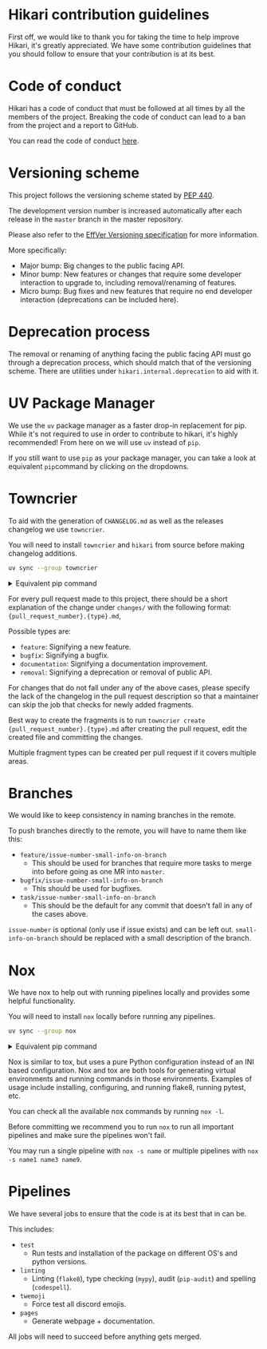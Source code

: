 # Hikari contribution guidelines

First off, we would like to thank you for taking the time to help improve Hikari, it's greatly appreciated. We have
some contribution guidelines that you should follow to ensure that your contribution is at its best.

# Code of conduct

Hikari has a code of conduct that must be followed at all times by all the members of the project. Breaking the code
of conduct can lead to a ban from the project and a report to GitHub.

You can read the code of conduct [here](https://github.com/hikari-py/hikari/blob/master/CODE_OF_CONDUCT.md).

# Versioning scheme

This project follows the versioning scheme stated by [PEP 440](https://www.python.org/dev/peps/pep-0440/).

The development version number is increased automatically after each release in the `master` branch in the master
repository.

Please also refer to the [EffVer Versioning specification](https://jacobtomlinson.dev/effver/) for more information.

More specifically:

- Major bump: Big changes to the public facing API.
- Minor bump: New features or changes that require some developer interaction to upgrade to, including
  removal/renaming of features.
- Micro bump: Bug fixes and new features that require no end developer interaction (deprecations can be included here).

# Deprecation process

The removal or renaming of anything facing the public facing API must go through a deprecation process, which should
match that of the versioning scheme. There are utilities under `hikari.internal.deprecation` to aid with it.

# UV Package Manager

We use the `uv` package manager as a faster drop-in replacement for pip. While it's not required to use in order to
contribute to hikari, it's highly recommended! From here on we will use `uv` instead of `pip`.

If you still want to use `pip` as your package manager, you can take a look at equivalent `pip`command by clicking on
the dropdowns.

# Towncrier

To aid with the generation of `CHANGELOG.md` as well as the releases changelog we use `towncrier`.

You will need to install `towncrier` and `hikari` from source before making changelog additions.

```bash
uv sync --group towncrier
```
<details>
    <summary>Equivalent pip command</summary>
    
```bash
pip install towncrier
```
</details>

For every pull request made to this project, there should be a short explanation of the change under `changes/`
with the following format: `{pull_request_number}.{type}.md`,

Possible types are:

- `feature`: Signifying a new feature.
- `bugfix`: Signifying a bugfix.
- `documentation`: Signifying a documentation improvement.
- `removal`: Signifying a deprecation or removal of public API.

For changes that do not fall under any of the above cases, please specify the lack of the changelog in the pull request
description so that a maintainer can skip the job that checks for newly added fragments.

Best way to create the fragments is to run `towncrier create {pull_request_number}.{type}.md` after creating the
pull request, edit the created file and committing the changes.

Multiple fragment types can be created per pull request if it covers multiple areas.

# Branches

We would like to keep consistency in naming branches in the remote.

To push branches directly to the remote, you will have to name them like this:

- `feature/issue-number-small-info-on-branch`
    - This should be used for branches that require more tasks to merge into before going as one MR into `master`.
- `bugfix/issue-number-small-info-on-branch`
    - This should be used for bugfixes.
- `task/issue-number-small-info-on-branch`
    - This should be the default for any commit that doesn't fall in any of the cases above.

`issue-number` is optional (only use if issue exists) and can be left out. `small-info-on-branch` should be replaced
with a small description of the branch.

# Nox

We have nox to help out with running pipelines locally and provides some helpful functionality.

You will need to install `nox` locally before running any pipelines.

```bash
uv sync --group nox
```
<details>
    <summary>Equivalent pip command</summary>
    
```bash
pip install nox[uv]
```
</details>

Nox is similar to tox, but uses a pure Python configuration instead of an INI based configuration. Nox and tox are
both tools for generating virtual environments and running commands in those environments. Examples of usage include
installing, configuring, and running flake8, running pytest, etc.

You can check all the available nox commands by running `nox -l`.

Before committing we recommend you to run `nox` to run all important pipelines and make sure the pipelines won't fail.

You may run a single pipeline with `nox -s name` or multiple pipelines with `nox -s name1 name3 name9`.

# Pipelines

We have several jobs to ensure that the code is at its best that in can be.

This includes:

- `test`
    - Run tests and installation of the package on different OS's and python versions.
- `linting`
    - Linting (`flake8`), type checking (`mypy`), audit (`pip-audit`) and spelling (`codespell`).
- `twemoji`
    - Force test all discord emojis.
- `pages`
    - Generate webpage + documentation.

All jobs will need to succeed before anything gets merged.
